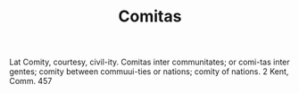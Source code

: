---
title: Comitas
letter: C
permalink: "/definitions/bld-comitas.html"
body: Lat Comity, courtesy, civil-ity. Comitas inter communitates; or comi-tas inter
  gentes; comity between commuui-ties or nations; comity of nations. 2 Kent, Comm.
  457
published_at: '2018-07-07'
source: Black's Law Dictionary 2nd Ed (1910)
layout: post
---